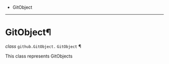   + GitObject

* * *
# GitObject¶

_class_ `github.GitObject.`  `GitObject` ¶

This class represents GitObjects
